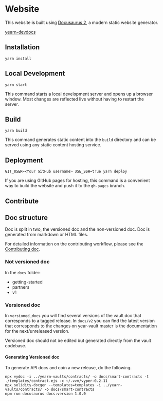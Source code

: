 # Website

This website is built using [Docusaurus 2](https://docusaurus.io/), a modern static website generator.

[yearn-devdocs](https://yearn.github.io/yearn-devdocs/)

## Installation

```console
yarn install
```

## Local Development

```console
yarn start
```

This command starts a local development server and opens up a browser window. Most changes are reflected live without having to restart the server.

## Build

```console
yarn build
```

This command generates static content into the `build` directory and can be served using any static content hosting service.

## Deployment

```console
GIT_USER=<Your GitHub username> USE_SSH=true yarn deploy
```

If you are using GitHub pages for hosting, this command is a convenient way to build the website and push it to the `gh-pages` branch.


## Contribute

## Doc structure

Doc is split in two, the versioned doc and the non-versioned doc.
Doc is generated from markdown or HTML files.

For detailed information on the contributing workflow, please see the [Contributing doc](CONTRIBUTING.md).

### Not versioned doc

In the `docs` folder:

- getting-started
- partners
- v1

### Versioned doc

In `versioned_docs` you will find several versions of the vault doc that corresponds to a tagged release. In `docs/v2` you can find the latest version that corresponds to the changes on year-vault master is the documentation for the next/unreleased version.

Versioned doc should not be edited but generated directly from the vault codebase.

#### Generating Versioned doc

To generate API docs and coin a new release, do the following.
```
npx vydoc -i ../yearn-vaults/contracts/ -o docs/smart-contracts -t ./templates/contract.ejs -c ~/.vvm/vyper-0.2.11
npx solidity-docgen --templates=templates -i ../yearn-vaults/contracts/ -o docs/smart-contracts
npm run docusaurus docs:version 1.0.0
```
